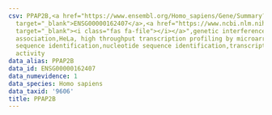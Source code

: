 ```yaml
---
csv: PPAP2B,<a href="https://www.ensembl.org/Homo_sapiens/Gene/Summary?db=core;g=ENSG00000162407"
  target="_blank">ENSG00000162407</a>,<a href="https://www.ncbi.nlm.nih.gov/pubmed/17216044"
  target="_blank"><i class="fas fa-file"></i></a>",genetic interference,functional
  association,HeLa, high throughput transcription profiling by microarray,nucleotide
  sequence identification,nucleotide sequence identification,transcriptional regulation,down-regulates
  activity
data_alias: PPAP2B
data_id: ENSG00000162407
data_numevidence: 1
data_species: Homo sapiens
data_taxid: '9606'
title: PPAP2B
---
```

